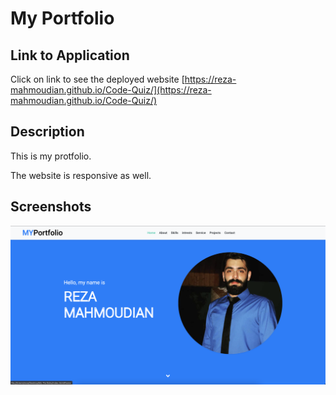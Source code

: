 
# My Portfolio

## Link to Application
Click on link to see the deployed website [https://reza-mahmoudian.github.io/Code-Quiz/](https://reza-mahmoudian.github.io/Code-Quiz/)

## Description
This is my protfolio.

The website is responsive as well.

## Screenshots
![screenshot of the home Page](img/Screen-Shot.png)